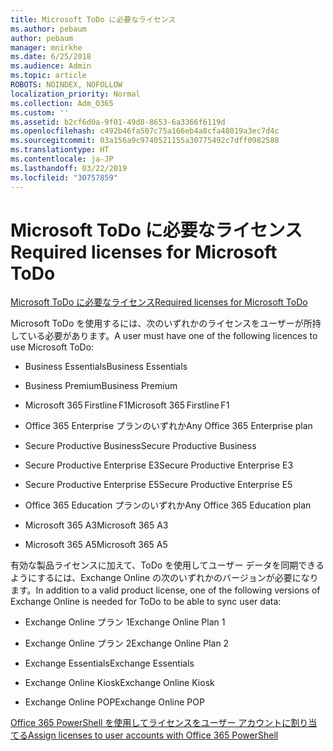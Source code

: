 ```yaml
---
title: Microsoft ToDo に必要なライセンス
ms.author: pebaum
author: pebaum
manager: mnirkhe
ms.date: 6/25/2018
ms.audience: Admin
ms.topic: article
ROBOTS: NOINDEX, NOFOLLOW
localization_priority: Normal
ms.collection: Adm_O365
ms.custom: ''
ms.assetid: b2cf6d0a-9f01-49d8-8653-6a3366f6119d
ms.openlocfilehash: c492b46fa507c75a166eb4a8cfa48019a3ec7d4c
ms.sourcegitcommit: 03a156a9c9740521155a30775492c7dff0982588
ms.translationtype: HT
ms.contentlocale: ja-JP
ms.lasthandoff: 03/22/2019
ms.locfileid: "30757859"
---
```

# <a name="required-licenses-for-microsoft-todo"></a><span data-ttu-id="de43d-102">Microsoft ToDo に必要なライセンス</span><span class="sxs-lookup"><span data-stu-id="de43d-102">Required licenses for Microsoft ToDo</span></span>

[<span data-ttu-id="de43d-103">Microsoft ToDo に必要なライセンス</span><span class="sxs-lookup"><span data-stu-id="de43d-103">Required licenses for Microsoft ToDo</span></span>](https://support.office.com/article/381e9d1b-c500-49b5-973e-890fd86528d7.aspx)
  
<span data-ttu-id="de43d-104">Microsoft ToDo を使用するには、次のいずれかのライセンスをユーザーが所持している必要があります。</span><span class="sxs-lookup"><span data-stu-id="de43d-104">A user must have one of the following licences to use Microsoft ToDo:</span></span>
  
- <span data-ttu-id="de43d-105">Business Essentials</span><span class="sxs-lookup"><span data-stu-id="de43d-105">Business Essentials</span></span>
    
- <span data-ttu-id="de43d-106">Business Premium</span><span class="sxs-lookup"><span data-stu-id="de43d-106">Business Premium</span></span>
    
- <span data-ttu-id="de43d-107">Microsoft 365 Firstline F1</span><span class="sxs-lookup"><span data-stu-id="de43d-107">Microsoft 365 Firstline F1</span></span>
    
- <span data-ttu-id="de43d-108">Office 365 Enterprise プランのいずれか</span><span class="sxs-lookup"><span data-stu-id="de43d-108">Any Office 365 Enterprise plan</span></span>
    
- <span data-ttu-id="de43d-109">Secure Productive Business</span><span class="sxs-lookup"><span data-stu-id="de43d-109">Secure Productive Business</span></span>
    
- <span data-ttu-id="de43d-110">Secure Productive Enterprise E3</span><span class="sxs-lookup"><span data-stu-id="de43d-110">Secure Productive Enterprise E3</span></span>
    
- <span data-ttu-id="de43d-111">Secure Productive Enterprise E5</span><span class="sxs-lookup"><span data-stu-id="de43d-111">Secure Productive Enterprise E5</span></span>
    
- <span data-ttu-id="de43d-112">Office 365 Education プランのいずれか</span><span class="sxs-lookup"><span data-stu-id="de43d-112">Any Office 365 Education plan</span></span>
    
- <span data-ttu-id="de43d-113">Microsoft 365 A3</span><span class="sxs-lookup"><span data-stu-id="de43d-113">Microsoft 365 A3</span></span>
    
- <span data-ttu-id="de43d-114">Microsoft 365 A5</span><span class="sxs-lookup"><span data-stu-id="de43d-114">Microsoft 365 A5</span></span>
    
<span data-ttu-id="de43d-115">有効な製品ライセンスに加えて、ToDo を使用してユーザー データを同期できるようにするには、Exchange Online の次のいずれかのバージョンが必要になります。</span><span class="sxs-lookup"><span data-stu-id="de43d-115">In addition to a valid product license, one of the following versions of Exchange Online is needed for ToDo to be able to sync user data:</span></span> 
  
- <span data-ttu-id="de43d-116">Exchange Online プラン 1</span><span class="sxs-lookup"><span data-stu-id="de43d-116">Exchange Online Plan 1</span></span>
    
- <span data-ttu-id="de43d-117">Exchange Online プラン 2</span><span class="sxs-lookup"><span data-stu-id="de43d-117">Exchange Online Plan 2</span></span>
    
- <span data-ttu-id="de43d-118">Exchange Essentials</span><span class="sxs-lookup"><span data-stu-id="de43d-118">Exchange Essentials</span></span>
    
- <span data-ttu-id="de43d-119">Exchange Online Kiosk</span><span class="sxs-lookup"><span data-stu-id="de43d-119">Exchange Online Kiosk</span></span>
    
- <span data-ttu-id="de43d-120">Exchange Online POP</span><span class="sxs-lookup"><span data-stu-id="de43d-120">Exchange Online POP</span></span>
    
[<span data-ttu-id="de43d-121">Office 365 PowerShell を使用してライセンスをユーザー アカウントに割り当てる</span><span class="sxs-lookup"><span data-stu-id="de43d-121">Assign licenses to user accounts with Office 365 PowerShell</span></span>](https://docs.microsoft.com/office365/enterprise/powershell/assign-licenses-to-user-accounts-with-office-365-powershell )
  

